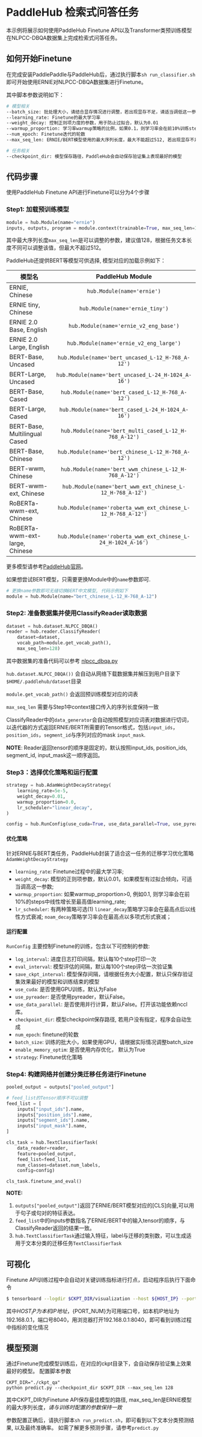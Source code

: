 # PaddleHub 检索式问答任务

本示例将展示如何使用PaddleHub Finetune API以及Transformer类预训练模型在NLPCC-DBQA数据集上完成检索式问答任务。

## 如何开始Finetune

在完成安装PaddlePaddle与PaddleHub后，通过执行脚本`sh run_classifier.sh`即可开始使用ERNIE对NLPCC-DBQA数据集进行Finetune。

其中脚本参数说明如下：

```bash
# 模型相关
--batch_size: 批处理大小，请结合显存情况进行调整，若出现显存不足，请适当调低这一参数
--learning_rate: Finetune的最大学习率
--weight_decay: 控制正则项力度的参数，用于防止过拟合，默认为0.01
--warmup_proportion: 学习率warmup策略的比例，如果0.1，则学习率会在前10%训练step的过程中从0慢慢增长到learning_rate, 而后再缓慢衰减，默认为0
--num_epoch: Finetune迭代的轮数
--max_seq_len: ERNIE/BERT模型使用的最大序列长度，最大不能超过512, 若出现显存不足，请适当调低这一参数

# 任务相关
--checkpoint_dir: 模型保存路径，PaddleHub会自动保存验证集上表现最好的模型
```

## 代码步骤

使用PaddleHub Finetune API进行Finetune可以分为4个步骤

### Step1: 加载预训练模型

```python
module = hub.Module(name="ernie")
inputs, outputs, program = module.context(trainable=True, max_seq_len=128)
```
其中最大序列长度`max_seq_len`是可以调整的参数，建议值128，根据任务文本长度不同可以调整该值，但最大不超过512。

PaddleHub还提供BERT等模型可供选择, 模型对应的加载示例如下：

   模型名                           | PaddleHub Module
---------------------------------- | :------:
ERNIE, Chinese                     | `hub.Module(name='ernie')`
ERNIE tiny, Chinese                | `hub.Module(name='ernie_tiny')`
ERNIE 2.0 Base, English            | `hub.Module(name='ernie_v2_eng_base')`
ERNIE 2.0 Large, English           | `hub.Module(name='ernie_v2_eng_large')`
BERT-Base, Uncased                 | `hub.Module(name='bert_uncased_L-12_H-768_A-12')`
BERT-Large, Uncased                | `hub.Module(name='bert_uncased_L-24_H-1024_A-16')`
BERT-Base, Cased                   | `hub.Module(name='bert_cased_L-12_H-768_A-12')`
BERT-Large, Cased                  | `hub.Module(name='bert_cased_L-24_H-1024_A-16')`
BERT-Base, Multilingual Cased      | `hub.Module(nane='bert_multi_cased_L-12_H-768_A-12')`
BERT-Base, Chinese                 | `hub.Module(name='bert_chinese_L-12_H-768_A-12')`
BERT-wwm, Chinese                  | `hub.Module(name='bert_wwm_chinese_L-12_H-768_A-12')`
BERT-wwm-ext, Chinese              | `hub.Module(name='bert_wwm_ext_chinese_L-12_H-768_A-12')`
RoBERTa-wwm-ext, Chinese           | `hub.Module(name='roberta_wwm_ext_chinese_L-12_H-768_A-12')`
RoBERTa-wwm-ext-large, Chinese     | `hub.Module(name='roberta_wwm_ext_chinese_L-24_H-1024_A-16')`
更多模型请参考[PaddleHub官网](https://www.paddlepaddle.org.cn/hub?filter=hot&value=1)。

如果想尝试BERT模型，只需要更换Module中的`name`参数即可.
```python
# 更换name参数即可无缝切换BERT中文模型, 代码示例如下
module = hub.Module(name="bert_chinese_L-12_H-768_A-12")
```

### Step2: 准备数据集并使用ClassifyReader读取数据
```python
dataset = hub.dataset.NLPCC_DBQA()
reader = hub.reader.ClassifyReader(
    dataset=dataset,
    vocab_path=module.get_vocab_path(),
    max_seq_len=128)
```

其中数据集的准备代码可以参考 [nlpcc_dbqa.py](https://github.com/PaddlePaddle/PaddleHub/blob/release/v1.2/paddlehub/dataset/nlpcc_dbqa.py)

`hub.dataset.NLPCC_DBQA())` 会自动从网络下载数据集并解压到用户目录下`$HOME/.paddlehub/dataset`目录

`module.get_vocab_path()` 会返回预训练模型对应的词表

`max_seq_len` 需要与Step1中context接口传入的序列长度保持一致

ClassifyReader中的`data_generator`会自动按照模型对应词表对数据进行切词，以迭代器的方式返回ERNIE/BERT所需要的Tensor格式，包括`input_ids`，`position_ids`，`segment_id`与序列对应的mask `input_mask`.

**NOTE**: Reader返回tensor的顺序是固定的，默认按照input_ids, position_ids, segment_id, input_mask这一顺序返回。

### Step3：选择优化策略和运行配置

```python
strategy = hub.AdamWeightDecayStrategy(
    learning_rate=5e-5,
    weight_decay=0.01,
    warmup_proportion=0.0,
    lr_scheduler="linear_decay",
)

config = hub.RunConfig(use_cuda=True, use_data_parallel=True, use_pyreader=True, num_epoch=3, batch_size=32, strategy=strategy)
```

#### 优化策略
针对ERNIE与BERT类任务，PaddleHub封装了适合这一任务的迁移学习优化策略`AdamWeightDecayStrategy`

* `learning_rate`: Finetune过程中的最大学习率;
* `weight_decay`: 模型的正则项参数，默认0.01，如果模型有过拟合倾向，可适当调高这一参数;
* `warmup_proportion`: 如果warmup_proportion>0, 例如0.1, 则学习率会在前10%的steps中线性增长至最高值learning_rate;
* `lr_scheduler`: 有两种策略可选(1) `linear_decay`策略学习率会在最高点后以线性方式衰减; `noam_decay`策略学习率会在最高点以多项式形式衰减；

#### 运行配置
`RunConfig` 主要控制Finetune的训练，包含以下可控制的参数:

* `log_interval`: 进度日志打印间隔，默认每10个step打印一次
* `eval_interval`: 模型评估的间隔，默认每100个step评估一次验证集
* `save_ckpt_interval`: 模型保存间隔，请根据任务大小配置，默认只保存验证集效果最好的模型和训练结束的模型
* `use_cuda`: 是否使用GPU训练，默认为False
* `use_pyreader`: 是否使用pyreader，默认False。
* `use_data_parallel`: 是否使用并行计算，默认False。打开该功能依赖nccl库。
* `checkpoint_dir`: 模型checkpoint保存路径, 若用户没有指定，程序会自动生成
* `num_epoch`: finetune的轮数
* `batch_size`: 训练的批大小，如果使用GPU，请根据实际情况调整batch_size
* `enable_memory_optim`: 是否使用内存优化， 默认为True
* `strategy`: Finetune优化策略

### Step4: 构建网络并创建分类迁移任务进行Finetune
```python
pooled_output = outputs["pooled_output"]

# feed_list的Tensor顺序不可以调整
feed_list = [
    inputs["input_ids"].name,
    inputs["position_ids"].name,
    inputs["segment_ids"].name,
    inputs["input_mask"].name,
]

cls_task = hub.TextClassifierTask(
    data_reader=reader,
    feature=pooled_output,
    feed_list=feed_list,
    num_classes=dataset.num_labels,
    config=config)

cls_task.finetune_and_eval()
```
**NOTE:**
1. `outputs["pooled_output"]`返回了ERNIE/BERT模型对应的[CLS]向量,可以用于句子或句对的特征表达。
2. `feed_list`中的inputs参数指名了ERNIE/BERT中的输入tensor的顺序，与ClassifyReader返回的结果一致。
3. `hub.TextClassifierTask`通过输入特征，label与迁移的类别数，可以生成适用于文本分类的迁移任务`TextClassifierTask`

## 可视化

Finetune API训练过程中会自动对关键训练指标进行打点，启动程序后执行下面命令
```bash
$ tensorboard --logdir $CKPT_DIR/visualization --host ${HOST_IP} --port ${PORT_NUM}
```
其中${HOST_IP}为本机IP地址，${PORT_NUM}为可用端口号，如本机IP地址为192.168.0.1，端口号8040，用浏览器打开192.168.0.1:8040，即可看到训练过程中指标的变化情况

## 模型预测

通过Finetune完成模型训练后，在对应的ckpt目录下，会自动保存验证集上效果最好的模型。
配置脚本参数
```
CKPT_DIR="./ckpt_qa"
python predict.py --checkpoint_dir $CKPT_DIR --max_seq_len 128
```
其中CKPT_DIR为Finetune API保存最佳模型的路径, max_seq_len是ERNIE模型的最大序列长度，*请与训练时配置的参数保持一致*

参数配置正确后，请执行脚本`sh run_predict.sh`，即可看到以下文本分类预测结果, 以及最终准确率。
如需了解更多预测步骤，请参考`predict.py`
